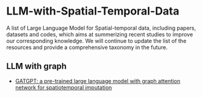 # LLM-with-Spatial-Temporal-Data
A list of Large Language Model for Spatial-temporal data, including papers, datasets and codes, which aims at summerizing recent studies to improve our corresponding knowledge.
We will continue to update the list of the resources and provide a comprehensive taxonomy in the future.

## LLM with graph
- [GATGPT: a pre-trained large language model with graph attention network for spatiotemporal imputation]([arXiv](https://arxiv.org/abs/2311.14332))
